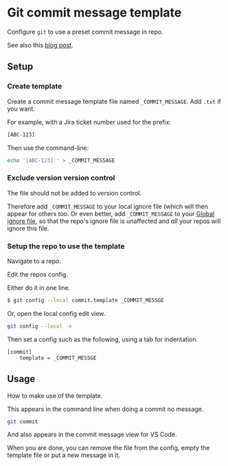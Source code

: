 # Git commit message template

Configure `git` to use a preset commit message in repo.

See also this [blog post](https://thoughtbot.com/blog/better-commit-messages-with-a-gitmessage-template).

## Setup

### Create template

Create a commit message template file named `_COMMIT_MESSAGE`. Add `.txt` if you want.

For example, with a Jira ticket number used for the prefix:

```sh
[ABC-123] 
```

Then use the command-line:

```sh
echo '[ABC-123] ' > _COMMIT_MESSAGE
```

### Exclude version version control

The file should not be added to version control.

Therefore add `_COMMIT_MESSAGE` to your local ignore file (which will then appear for others too. Or even better, add `_COMMIT_MESSAGE` to your [Global ignore file](global_ignore_file.md), so that the repo's ignore file is unaffected and _all_ your repos will ignore this file.


### Setup the repo to use the template

Navigate to a repo.

Edit the repos config.

Either do it in one line.

```sh
$ git config --local commit.template _COMMIT_MESSGE
```

Or, open the local config edit view.

```sh
git config --local -e
```

Then set a config such as the following, using a tab for indentation.

```
[commit]
	template = _COMMIT_MESSGE
```

## Usage

How to make use of the template.

This appears in the command line when doing a commit no message.

```sh
git commit
```

And also appears in the commit message view for VS Code.

When you are done, you can remove the file from the config, empty the template file or put a new message in it.
